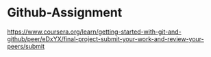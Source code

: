 # Github-Assignment
https://www.coursera.org/learn/getting-started-with-git-and-github/peer/eDxYX/final-project-submit-your-work-and-review-your-peers/submit
